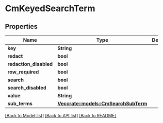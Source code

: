 # CmKeyedSearchTerm

## Properties

Name | Type | Description | Notes
------------ | ------------- | ------------- | -------------
**key** | **String** |  | 
**redact** | **bool** |  | 
**redaction_disabled** | **bool** |  | 
**row_required** | **bool** |  | 
**search** | **bool** |  | 
**search_disabled** | **bool** |  | 
**value** | **String** |  | 
**sub_terms** | [**Vec<crate::models::CmSearchSubTerm>**](CMSearchSubTerm.md) |  | 

[[Back to Model list]](../README.md#documentation-for-models) [[Back to API list]](../README.md#documentation-for-api-endpoints) [[Back to README]](../README.md)


